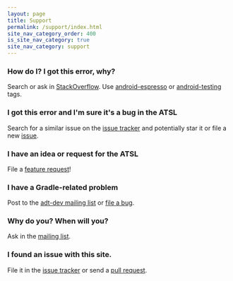 ```yaml
---
layout: page
title: Support
permalink: /support/index.html
site_nav_category_order: 400
is_site_nav_category: true
site_nav_category: support
---
```


### How do I? I got this error, why?
Search or ask in [StackOverflow](http://stackoverflow.com/). Use [android-espresso](http://stackoverflow.com/questions/tagged/android-espresso) or [android-testing](http://stackoverflow.com/questions/tagged/android-testing) tags.

### I got this error and I'm sure it's a bug in the ATSL
Search for a similar issue on the [issue tracker](https://code.google.com/p/android/issues/list?can=1&q=label%3AComponent-Test-Support-Libraries&colspec=ID+Type+Status+Owner+Summary+Stars&cells=tiles) and potentially star it or file a new [issue](https://code.google.com/p/android/issues/entry?template=Test%20Support%20Library%20bug).

### I have an idea or request for the ATSL
File a [feature request](https://code.google.com/p/android/issues/entry?template=Test%20Support%20Library%20feature)!

### I have a Gradle-related problem
Post to the [adt-dev mailing list](https://groups.google.com/forum/#!forum/adt-dev) or [file a bug](https://code.google.com/p/android/issues/entry?template=Tools%20bug%20report).

### Why do you? When will you?
Ask in the [mailing list](https://groups.google.com/forum/#!forum/android-testing-support-library).

### I found an issue with this site.
File it in the [issue tracker](https://github.com/google/android-testing-support-library/issues) or send a [pull request](https://github.com/google/android-testing-support-library/pulls).
